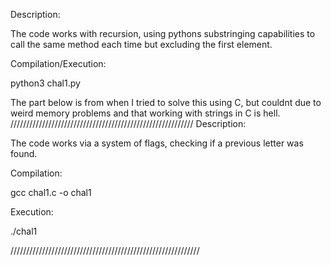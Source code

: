 Description:

The code works with recursion, using pythons substringing capabilities to call the same method each time but excluding the first element.

Compilation/Execution:

python3 chal1.py



The part below is from when I tried to solve this using C, but couldnt due to weird memory problems and that working with strings in C is hell. 
//////////////////////////////////////////////////////////
Description:

The code works via a system of flags, checking if a previous letter was found.

Compilation:

gcc chal1.c -o chal1

Execution:

./chal1

////////////////////////////////////////////////////////////



